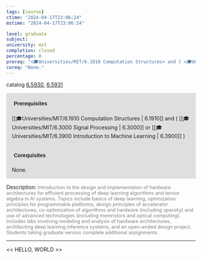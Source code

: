 ```yaml
---
tags: [course]
ctime: "2024-04-17T23:06:24"
mstime: "2024-04-17T23:06:24"

level: graduate
subject: 
university: mit
completion: closed
percentage: 0
prereq: "<🎓Universities/MIT/6.1910 Computation Structures> and ( <🎓Universities/MIT/6.3000 Signal Processing> or <🎓Universities/MIT/6.3900 Introduction to Machine Learning> )"
coreq: "None."
---
```


catalog [6.5930](http://student.mit.edu/catalog/m6a.html#6.5930), [6.5931](http://student.mit.edu/catalog/m6a.html#6.5931)

<span style="display: block; padding: 15px; background-color: rgb(100, 100, 100, 0.2);"><font id="m_prereq3343_0" style="display: block; font-family: Arial, sans-serif; font-weight: bold; padding: 5px">Prerequisites</font><br><span id="prereq3343_0">[[🎓Universities/MIT/6.1910 Computation Structures | 6.1910]] and ( [[🎓Universities/MIT/6.3000 Signal Processing | 6.3000]] or [[🎓Universities/MIT/6.3900 Introduction to Machine Learning | 6.3900]] )</span></span>
<span style="display: block; padding: 15px; background-color: rgb(100, 100, 100, 0.2);"><font id="m_coreq3343_0" style="display: block; font-family: Arial, sans-serif; font-weight: bold; padding: 5px">Corequisites</font><br><span id="coreq3343_0">None.</span></span>

<font style="">Description:</font>
<font style="color: grey; font-size: 0.8rem;">Introduction to the design and implementation of hardware architectures for efficient processing of deep learning algorithms and tensor algebra in AI systems. Topics include basics of deep learning, optimization principles for programmable platforms, design principles of accelerator architectures, co-optimization of algorithms and hardware (including sparsity) and use of advanced technologies (including memristors and optical computing). Includes labs involving modeling and analysis of hardware architectures, architecting deep learning inference systems, and an open-ended design project. Students taking graduate version complete additional assignments.</font>



---

<< HELLO, WORLD >>
